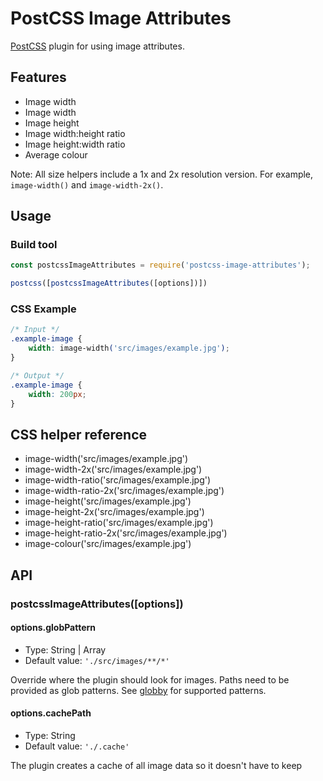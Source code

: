 # PostCSS Image Attributes

[PostCSS](https://github.com/postcss/postcss) plugin for using image attributes.

## Features

* Image width
* Image width
* Image height
* Image width:height ratio
* Image height:width ratio
* Average colour

Note: All size helpers include a 1x and 2x resolution version. For example, `image-width()` and `image-width-2x()`.

## Usage

### Build tool

```.js
const postcssImageAttributes = require('postcss-image-attributes');

postcss([postcssImageAttributes([options])])
```

### CSS Example

```.css
/* Input */
.example-image {
    width: image-width('src/images/example.jpg');
}

/* Output */
.example-image {
    width: 200px;
}
```

## CSS helper reference

* image-width('src/images/example.jpg')
* image-width-2x('src/images/example.jpg')
* image-width-ratio('src/images/example.jpg')
* image-width-ratio-2x('src/images/example.jpg')
* image-height('src/images/example.jpg')
* image-height-2x('src/images/example.jpg')
* image-height-ratio('src/images/example.jpg')
* image-height-ratio-2x('src/images/example.jpg')
* image-colour('src/images/example.jpg')



## API

### postcssImageAttributes([options])

#### options.globPattern

* Type: String | Array
* Default value: `'./src/images/**/*'`

Override where the plugin should look for images. Paths need to be provided as glob patterns. See [globby](https://github.com/sindresorhus/globby) for supported patterns.

#### options.cachePath

* Type: String
* Default value: `'./.cache'`

The plugin creates a cache of all image data so it doesn't have to keep
